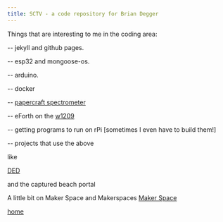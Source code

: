 ```yaml
---
title: SCTV - a code repository for Brian Degger 
---
```

Things that are interesting to me in the coding area:

-- jekyll and github pages.

-- esp32 and mongoose-os.

-- arduino. 

-- docker

-- [papercraft spectrometer](https://github.com/sctv/papercraft-spectrometer)

-- eForth on the [w1209](https://github.com/TG9541/stm8ef/wiki/Board-W1209)

-- getting programs to run on rPi [sometimes I even have to build them!]

-- projects that use the above 
 
  like 
  
  [DED](http://github.com/sctv/ded "ded")
  
  and the captured beach portal 
 
A little bit on Maker Space and Makerspaces [Maker Space](https://github.com/sctv/blog/blob/master/makerspace.html)

[home](http://www.briandegger.co.uk)
